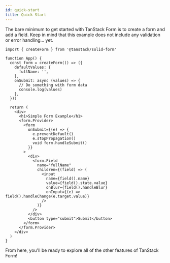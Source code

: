 ```yaml
---
id: quick-start
title: Quick Start
---
```


The bare minimum to get started with TanStack Form is to create a form and add a field. Keep in mind that this example does not include any validation or error handling... yet.

```tsx
import { createForm } from '@tanstack/solid-form'

function App() {
  const form = createForm(() => ({
    defaultValues: {
      fullName: '',
    },
    onSubmit: async (values) => {
      // Do something with form data
      console.log(values)
    },
  }))

  return (
    <div>
      <h1>Simple Form Example</h1>
      <form.Provider>
        <form
          onSubmit={(e) => {
            e.preventDefault()
            e.stopPropagation()
            void form.handleSubmit()
          }}
        >
          <div>
            <form.Field
              name="fullName"
              children={(field) => (
                <input
                  name={field().name}
                  value={field().state.value}
                  onBlur={field().handleBlur}
                  onInput={(e) => field().handleChange(e.target.value)}
                />
              )}
            />
          </div>
          <button type="submit">Submit</button>
        </form>
      </form.Provider>
    </div>
  )
}
```

From here, you'll be ready to explore all of the other features of TanStack Form!
